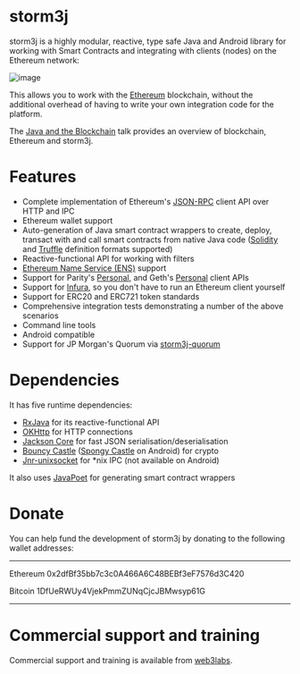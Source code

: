 storm3j
=====

storm3j is a highly modular, reactive, type safe Java and Android library for working with Smart Contracts and integrating with clients (nodes) on the Ethereum network:

![image](img/storm3j_network.png)

This allows you to work with the [Ethereum](https://www.ethereum.org/) blockchain, without the additional overhead of having to write your own integration code for the platform.

The [Java and the Blockchain](https://www.youtube.com/watch?v=ea3miXs_P6Y) talk provides an overview of blockchain, Ethereum and storm3j.

Features
========

-   Complete implementation of Ethereum's [JSON-RPC](https://github.com/ethereum/wiki/wiki/JSON-RPC) client API over HTTP and IPC
-   Ethereum wallet support
-   Auto-generation of Java smart contract wrappers to create, deploy, transact with and call smart contracts from native Java code ([Solidity](http://solidity.readthedocs.io/en/latest/using-the-compiler.html#using-the-commandline-compiler) and [Truffle](https://github.com/trufflesuite/truffle) definition formats supported)
-   Reactive-functional API for working with filters
-   [Ethereum Name Service (ENS)](https://ens.domains/) support
-   Support for Parity's [Personal](https://github.com/paritytech/parity/wiki/JSONRPC-personal-module), and Geth's [Personal](https://github.com/ethereum/go-ethereum/wiki/Management-APIs#personal) client APIs
-   Support for [Infura](https://infura.io/), so you don't have to run an Ethereum client yourself
-   Support for ERC20 and ERC721 token standards
-   Comprehensive integration tests demonstrating a number of the above scenarios
-   Command line tools
-   Android compatible
-   Support for JP Morgan's Quorum via
    [storm3j-quorum](https://github.com/storm3j/quorum)

Dependencies
============

It has five runtime dependencies:

-   [RxJava](https://github.com/ReactiveX/RxJava) for its reactive-functional API
-   [OKHttp](https://hc.apache.org/httpcomponents-client-ga/index.html) for HTTP connections
-   [Jackson Core](https://github.com/FasterXML/jackson-core) for fast JSON serialisation/deserialisation
-   [Bouncy Castle](https://www.bouncycastle.org/) ([Spongy Castle](https://rtyley.github.io/spongycastle/) on Android) for crypto
-   [Jnr-unixsocket](https://github.com/jnr/jnr-unixsocket) for \*nix IPC (not available on Android)

It also uses [JavaPoet](https://github.com/square/javapoet) for generating smart contract wrappers

Donate
======

You can help fund the development of storm3j by donating to the following wallet addresses:

---------- --------------------------------------------
  Ethereum   0x2dfBf35bb7c3c0A466A6C48BEBf3eF7576d3C420

  Bitcoin    1DfUeRWUy4VjekPmmZUNqCjcJBMwsyp61G
---------- --------------------------------------------

Commercial support and training
===============================

Commercial support and training is available from [web3labs](https://www.web3labs.com/).

